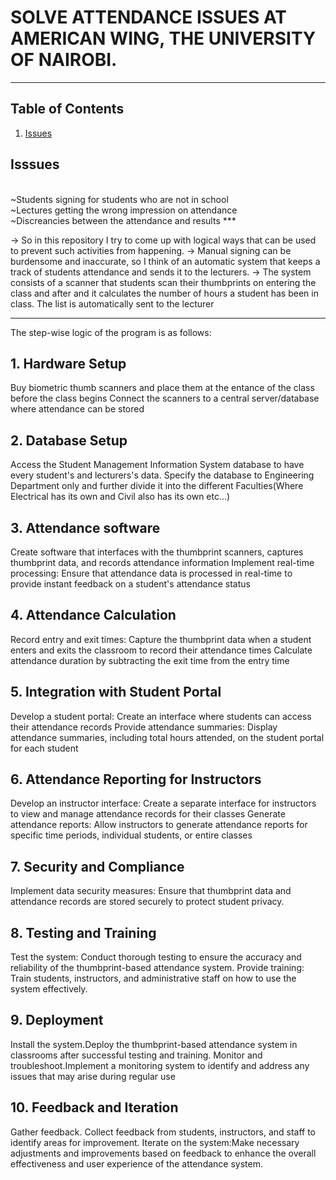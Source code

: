 # SOLVE ATTENDANCE ISSUES AT AMERICAN WING, THE UNIVERSITY OF NAIROBI.
***
## Table of Contents
1. [Issues ](#issues)

## Isssues
<br>
                ~Students signing for students who are not in school
<br>
                ~Lectures getting the wrong impression on attendance 
<br>
                ~Discreancies between the attendance and results
***

-> So in this repository I try to come up with logical ways that can be used to prevent such activities from happening.
-> Manual signing can be burdensome and inaccurate, so I think of an automatic system that keeps a track of students attendance and sends it to the lecturers.
-> The system consists of a scanner that students scan their thumbprints on entering the class and after and it calculates the number of hours a student has been in class. The list is automatically sent to the lecturer
***
The step-wise logic of the program is as follows:
## 1. Hardware Setup
Buy biometric thumb scanners and place them at the entance of the class before the class begins
Connect the scanners to a central server/database where attendance can be stored
## 2. Database Setup
Access the Student Management Information System database to have every student's and lecturers's data. Specify the database to Engineering Department only and further divide it into the different Faculties(Where Electrical has its own and Civil  also has its own etc...)
## 3. Attendance software
Create software that interfaces with the thumbprint scanners, captures thumbprint data, and records attendance information
Implement real-time processing: Ensure that attendance data is processed in real-time to provide instant feedback on a student's attendance status
## 4. Attendance Calculation
Record entry and exit times: Capture the thumbprint data when a student enters and exits the classroom to record their attendance times
Calculate attendance duration by subtracting the exit time from the entry time
## 5. Integration with Student Portal
Develop a student portal: Create an interface where students can access their attendance records
Provide attendance summaries: Display attendance summaries, including total hours attended, on the student portal for each student
## 6. Attendance Reporting for Instructors
Develop an instructor interface: Create a separate interface for instructors to view and manage attendance records for their classes
Generate attendance reports: Allow instructors to generate attendance reports for specific time periods, individual students, or entire classes
## 7. Security and Compliance
Implement data security measures: Ensure that thumbprint data and attendance records are stored securely to protect student privacy.
## 8. Testing and Training
Test the system: Conduct thorough testing to ensure the accuracy and reliability of the thumbprint-based attendance system.
Provide training: Train students, instructors, and administrative staff on how to use the system effectively.
## 9. Deployment
Install the system.Deploy the thumbprint-based attendance system in classrooms after successful testing and training.
Monitor and troubleshoot.Implement a monitoring system to identify and address any issues that may arise during regular use
## 10. Feedback and Iteration
Gather feedback. Collect feedback from students, instructors, and staff to identify areas for improvement.
Iterate on the system:Make necessary adjustments and improvements based on feedback to enhance the overall effectiveness and user experience of the attendance system.